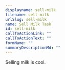 ```yaml
---
displayname: sell-milk
filename: sell-milk
urlSlug: sell-milk
name: Sell Milk Task
id: sell-milk
callToActionLink: ""
callToActionText: ""
formName: ""
summaryDescriptionMd: ""
---
```


Selling milk is cool.
